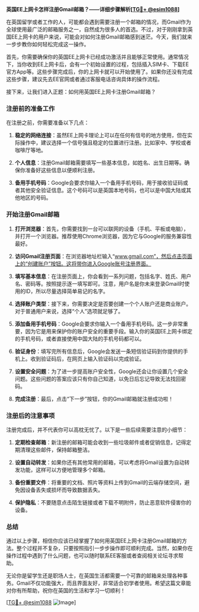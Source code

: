 **英国EE上网卡怎样注册Gmail邮箱？——详细步骤解析[[TG💪+ @esim1088](https://t.me/s/esim1088)]**

在英国留学或者工作的人，可能都会遇到需要注册一个邮箱的情况，而Gmail作为全球使用最广泛的邮箱服务之一，自然成为很多人的首选。不过，对于刚刚拿到英国EE上网卡的用户来说，可能会对如何注册Gmail邮箱感到迷茫。今天，我们就来一步步教你如何轻松完成这一操作。

首先，你需要确保你的英国EE上网卡已经成功激活并且能够正常使用。通常情况下，当你收到EE上网卡后，会有一个初始设置的过程，包括插入SIM卡、下载EE官方App等。这些步骤完成后，你的上网卡就可以开始使用了。如果你还没有完成这些步骤，建议先去EE官网或者通过客服电话咨询具体的操作流程。

接下来，让我们进入正题：如何用英国EE上网卡注册Gmail邮箱？

### 注册前的准备工作

在注册之前，你需要准备以下几点：

1. **稳定的网络连接**：虽然EE上网卡理论上可以在任何有信号的地方使用，但在实际操作中，建议选择一个信号强且稳定的位置进行注册。比如家中、学校或者咖啡厅等地。
   
2. **个人信息**：注册Gmail邮箱需要填写一些基本信息，如姓名、出生日期等。确保你准备好这些信息以便顺利注册。

3. **备用手机号码**：Google会要求你输入一个备用手机号码，用于接收验证码或者其他安全验证信息。这个号码可以是英国本地号码，也可以是中国大陆或其他地区的号码。

### 开始注册Gmail邮箱

1. **打开浏览器**：首先，你需要找到一台可以联网的设备（手机、平板或电脑），并打开一个浏览器。推荐使用Chrome浏览器，因为它与Google的服务兼容性最好。

2. **访问Gmail注册页面**：在浏览器地址栏输入“www.gmail.com”，然后点击页面上的“创建账户”按钮。这将带你进入Google账号注册界面。

3. **填写基本信息**：在注册页面上，你会看到一系列问题，包括名字、姓氏、用户名、密码等。按照提示逐一填写即可。注意，用户名是你未来登录Gmail时使用的ID，所以尽量选择简单易记的名字。

4. **选择账户类型**：接下来，你需要决定是否要创建一个个人账户还是商业账户。对于普通用户来说，选择“个人”选项就足够了。

5. **添加备用手机号码**：Google会要求你输入一个备用手机号码。这一步非常重要，因为它是用来保护你的账户安全的重要手段。输入你的英国EE上网卡绑定的手机号码，或者直接使用中国大陆的手机号码都可以。

6. **验证身份**：填写完所有信息后，Google会发送一条短信验证码到你提供的手机上。收到验证码后，在网页上输入验证码以完成验证。

7. **设置安全问题**：为了进一步提高账户安全性，Google还会让你设置几个安全问题。这些问题的答案应该只有你自己知道，以免日后忘记导致无法找回密码。

8. **完成注册**：最后，点击“下一步”按钮，你的Gmail邮箱就注册成功啦！

### 注册后的注意事项

注册完成后，并不代表你可以高枕无忧了。以下是一些后续需要注意的小细节：

1. **定期检查邮箱**：新注册的邮箱可能会收到一些垃圾邮件或者促销信息，记得定期清理这些邮件，保持邮箱整洁。

2. **设置自动转发**：如果你还有其他常用的邮箱，可以考虑将Gmail设置为自动转发功能，这样可以方便地管理多个邮箱。

3. **备份重要文件**：将重要的文档、照片等资料上传到Gmail的云端存储空间，避免因设备丢失或损坏而导致数据丢失。

4. **保护隐私**：不要随意点击陌生链接或者下载不明附件，防止恶意软件侵害你的设备。

### 总结

通过以上步骤，相信你应该已经掌握了如何用英国EE上网卡注册Gmail邮箱的方法。整个过程并不复杂，只要按照指引一步步操作即可顺利完成。当然，如果你在操作过程中遇到了什么问题，也可以随时联系EE客服或者查阅相关论坛寻求帮助。

无论你是留学生还是职场人士，在英国生活都需要一个可靠的邮箱来处理各种事务。Gmail不仅功能强大，而且界面友好，非常适合初学者使用。希望这篇文章能对你有所帮助，祝你在英国的生活和学习一切顺利！

[[TG💪+ @esim1088](https://t.me/s/esim1088) ![Image](https://i.postimg.cc/4NQfJmqS/Snipaste-2025-05-13-00-14-12.png)]